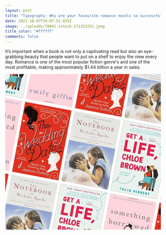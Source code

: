 ```yaml
---
layout: post
title: "Typography: Why are your favourite romance novels so successful?"
date: 2021-10-07T19:07:53.035Z
image: ../uploads/78041-istock-171153252.jpeg
title_color: "#ffffff"
comments: false
---
```

It’s important when a book is not only a captivating read but also an eye-grabbing beauty that people want to put on a shelf to enjoy the view every day. Romance is one of the most popular fiction genre's and one of the most profitable, making approximately $1.44 billion a year in sales. 

![](../uploads/best-romance-books-1591633076.jpeg)